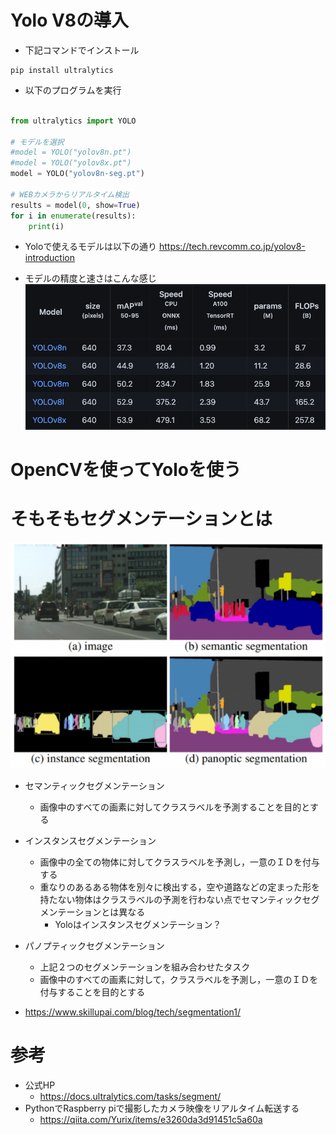 # Yolo V8の導入

- 下記コマンドでインストール
```
pip install ultralytics
```

- 以下のプログラムを実行
```python

from ultralytics import YOLO

# モデルを選択
#model = YOLO("yolov8n.pt")
#model = YOLO("yolov8x.pt")
model = YOLO("yolov8n-seg.pt")

# WEBカメラからリアルタイム検出
results = model(0, show=True)
for i in enumerate(results):
    print(i)


```

- Yoloで使えるモデルは以下の通り
https://tech.revcomm.co.jp/yolov8-introduction

- モデルの精度と速さはこんな感じ
![](20231202151051.png)

# OpenCVを使ってYoloを使う

# そもそもセグメンテーションとは
![](20231202160110.png)
- セマンティックセグメンテーション
  - 画像中のすべての画素に対してクラスラベルを予測することを目的とする
- インスタンスセグメンテーション
  - 画像中の全ての物体に対してクラスラベルを予測し，一意のＩＤを付与する
  - 重なりのあるある物体を別々に検出する，空や道路などの定まった形を持たない物体はクラスラベルの予測を行わない点でセマンティックセグメンテーションとは異なる
    - Yoloはインスタンスセグメンテーション？
- パノプティックセグメンテーション
  - 上記２つのセグメンテーションを組み合わせたタスク
  - 画像中のすべての画素に対して，クラスラベルを予測し，一意のＩＤを付与することを目的とする


- https://www.skillupai.com/blog/tech/segmentation1/


# 参考
- 公式HP
  - https://docs.ultralytics.com/tasks/segment/
- PythonでRaspberry piで撮影したカメラ映像をリアルタイム転送する
  - https://qiita.com/Yurix/items/e3260da3d91451c5a60a
